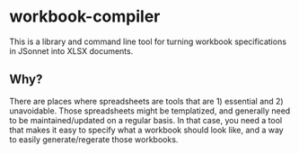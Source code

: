 # workbook-compiler

This is a library and command line tool for turning workbook specifications in JSonnet into XLSX documents.

## Why?

There are places where spreadsheets are tools that are 1) essential and 2) unavoidable. Those spreadsheets might be templatized, and generally need to be maintained/updated on a regular basis. In that case, you need a tool that makes it easy to specify what a workbook should look like, and a way to easily generate/regerate those workbooks.

